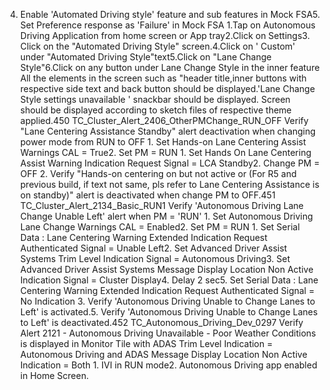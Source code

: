 4. Enable 'Automated Driving style' feature and sub features in Mock FSA5. Set Preference response as 'Failure' in Mock FSA 1.Tap on Autonomous Driving Application from home screen or App tray2.Click on Settings3. Click on the "Automated Driving Style" screen.4.Click on ' Custom' under "Automated Driving Style"text5.Click on "Lane Change Style"6.Click on any button under Lane Change Style in the inner feature All the elements in the screen such as "header title,inner buttons with respective side text and back button should be displayed.'Lane Change Style settings unavailable ' snackbar should be displayed. Screen should be displayed according to sketch files of respective theme applied.450 TC_Cluster_Alert_2406_OtherPMChange_RUN_OFF Verify "Lane Centering Assistance Standby" alert deactivation when changing power mode from RUN to OFF 1. Set Hands-on Lane Centering Assist Warnings CAL = True2. Set PM = RUN 1. Set Hands On Lane Centering Assist Warning Indication Request Signal = LCA Standby2. Change PM = OFF 2. Verify "Hands-on centering on but not active or (For R5 and previous build, if text not same, pls refer to Lane Centering Assistance is on standby)" alert is deactivated when change PM to OFF.451 TC_Cluster_Alert_2134_Basic_RUN1 Verify 'Autonomous Driving Lane Change Unable Left' alert when PM = 'RUN' 1. Set Autonomous Driving Lane Change Warnings CAL = Enabled2. Set PM = RUN 1. Set Serial Data : Lane Centering Warning Extended Indication Request Authenticated Signal = Unable Left2. Set Advanced Driver Assist Systems Trim Level Indication Signal = Autonomous Driving3. Set Advanced Driver Assist Systems Message Display Location Non Active Indication Signal = Cluster Display4. Delay 2 sec5. Set Serial Data : Lane Centering Warning Extended Indication Request Authenticated Signal = No Indication 3. Verify 'Autonomous Driving Unable to Change Lanes to Left' is activated.5. Verify 'Autonomous Driving Unable to Change Lanes to Left' is deactivated.452 TC_Autonomous_Driving_Dev_0297 Verify Alert 2121 - Autonomous Driving Unavailable - Poor Weather Conditions is displayed in Monitor Tile with ADAS Trim Level Indication = Autonomous Driving and ADAS Message Display Location Non Active Indication = Both 1. IVI in RUN mode2. Autonomous Driving app enabled in Home Screen.